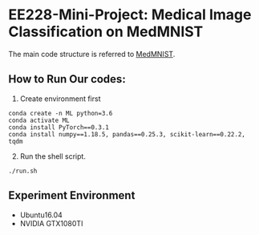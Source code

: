 # EE228-Mini-Project: Medical Image Classification on MedMNIST

The main code structure is referred to [MedMNIST](https://github.com/MedMNIST/MedMNIST).

## How to Run Our codes:

1. Create environment first
```
conda create -n ML python=3.6
conda activate ML
conda install PyTorch==0.3.1
conda install numpy==1.18.5, pandas==0.25.3, scikit-learn==0.22.2, tqdm
```

2. Run the shell script.
```
./run.sh
```

## Experiment Environment

- Ubuntu16.04
- NVIDIA GTX1080TI